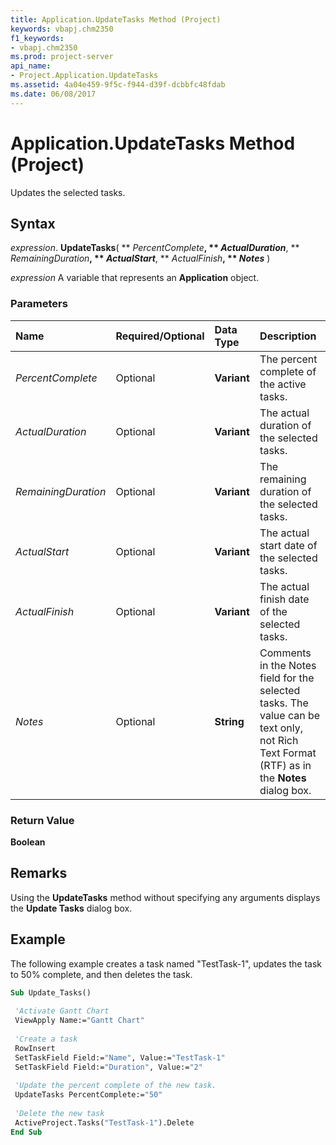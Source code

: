 ```yaml
---
title: Application.UpdateTasks Method (Project)
keywords: vbapj.chm2350
f1_keywords:
- vbapj.chm2350
ms.prod: project-server
api_name:
- Project.Application.UpdateTasks
ms.assetid: 4a04e459-9f5c-f944-d39f-dcbbfc48fdab
ms.date: 06/08/2017
---
```



# Application.UpdateTasks Method (Project)

Updates the selected tasks.


## Syntax

 _expression_. **UpdateTasks**( ** _PercentComplete_**, ** _ActualDuration_**, ** _RemainingDuration_**, ** _ActualStart_**, ** _ActualFinish_**, ** _Notes_** )

 _expression_ A variable that represents an **Application** object.


### Parameters



|**Name**|**Required/Optional**|**Data Type**|**Description**|
|:-----|:-----|:-----|:-----|
| _PercentComplete_|Optional|**Variant**|The percent complete of the active tasks.|
| _ActualDuration_|Optional|**Variant**|The actual duration of the selected tasks.|
| _RemainingDuration_|Optional|**Variant**|The remaining duration of the selected tasks.|
| _ActualStart_|Optional|**Variant**|The actual start date of the selected tasks.|
| _ActualFinish_|Optional|**Variant**|The actual finish date of the selected tasks.|
| _Notes_|Optional|**String**|Comments in the Notes field for the selected tasks. The value can be text only, not Rich Text Format (RTF) as in the  **Notes** dialog box.|

### Return Value

 **Boolean**


## Remarks

Using the  **UpdateTasks** method without specifying any arguments displays the **Update Tasks** dialog box.


## Example

The following example creates a task named "TestTask-1", updates the task to 50% complete, and then deletes the task. 


```vb
Sub Update_Tasks() 
 
 'Activate Gantt Chart 
 ViewApply Name:="Gantt Chart" 
 
 'Create a task 
 RowInsert 
 SetTaskField Field:="Name", Value:="TestTask-1" 
 SetTaskField Field:="Duration", Value:="2" 
 
 'Update the percent complete of the new task. 
 UpdateTasks PercentComplete:="50" 
 
 'Delete the new task 
 ActiveProject.Tasks("TestTask-1").Delete 
End Sub
```


